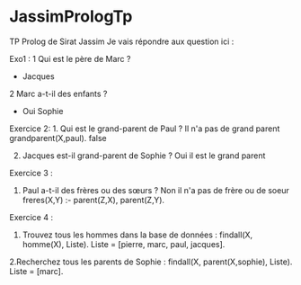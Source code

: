 # JassimPrologTp
TP Prolog de Sirat Jassim
Je vais répondre aux question ici :

Exo1 :
1 Qui est le père de Marc ?
- Jacques

2 Marc a-t-il des enfants ?
- Oui Sophie


Exercice 2: 
    1. Qui est le grand-parent de Paul ?
      Il n'a pas de grand parent
      grandparent(X,paul). 
      false
       
   2. Jacques est-il grand-parent de Sophie ?
    Oui il est le grand parent


Exercice 3 :
1. Paul a-t-il des frères ou des sœurs ?
   Non il n'a pas de frère ou de soeur
    freres(X,Y) :- parent(Z,X), parent(Z,Y).


Exercice 4 :
1. Trouvez tous les hommes dans la base de données :
 findall(X, homme(X), Liste).
Liste = [pierre, marc, paul, jacques].

2.Recherchez tous les parents de Sophie :
findall(X, parent(X,sophie), Liste).
Liste = [marc].
